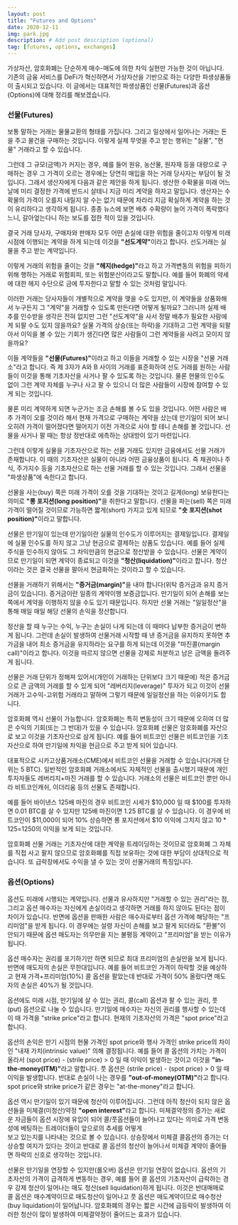 ```yaml
---
layout: post
title: "Futures and Options"
date: 2020-12-11
img: park.jpg
description: # Add post description (optional)
tag: [futures, options, exchanges]
---
```


가상자산, 암호화폐는 단순하게 매수-매도에 의한 차익 실현만 가능한 것이 아닙니다. 기존의 금융 서비스를 DeFi가 혁신하면서 가상자산을 기반으로 하는 다양한 파생상품들이 출시되고 있습니다.
이 글에서는 대표적인 파생상품인 선물(Futures)과 옵션(Options)에 대해 정리를 해보겠습니다.

### 선물(Futures)

보통 말하는 거래는 물물교환의 형태를 가집니다. 그리고 일상에서 일어나는 거래는 돈을 주고 물건을 구매하는 것입니다.
이렇게 실제 무엇을 주고 받는 행위는 "실물", "현물" 거래라고 할 수 있습니다.

그런데 그 규모(금액)가 커지는 경우, 예를 들어 원유, 농산물, 원자재 등을 대량으로 구매하는 경우 그 가격이 오르는 경우에는 
당연히 매입을 하는 거래 당사자는 부담이 될 것입니다. 그래서 생산자에게 다음과 같은 제안을 하게 됩니다.
생산한 수확물을 미래 어느 날에 미리 결정한 가격에 반드시 살테니 지금 미리 계약을 하자고 말입니다.
생산자는 수확물의 가격이 오를지 내릴지 알 수는 없기 때문에 차라리 지금 확실하게 계약을 하는 것이 유리하다고 생각하게 됩니다.
종종 뉴스에 보면 배추 수확량이 늘어 가격이 폭락했다느니, 갈아엎는다니 하는 보도를 접한 적이 있을 것입니다.

결국 거래 당사자, 구매자와 판매자 모두 어떤 손실에 대한 위험을 줄이고자 이렇게 미래 시점에 이행되는 계약을 하게 되는데 이것을 <b>"선도계약"</b>이라고 합니다. 선도거래는 실물을 주고 받는 계약입니다.

이렇게 거래의 위험을 줄이는 것을 <b>"헤지(hedge)"</b>라고 하고 가격변동의 위험을 피하기 위해 행하는 거래로 위험회피, 또는 위험분산이라고도 말합니다.
예를 들어 화폐의 약세에 대한 헤지 수단으로 금에 투자한다고 말할 수 있는 것처럼 말입니다.

이러한 거래는 당사자들이 개별적으로 계약을 맺을 수도 있지만, 이 계약들을 상품화해서 누구든지 그 "계약"을 거래할 수 있도록 만든다면 어떻게 될까요? 그러니까 실제 배추를 인수받을 생각은 전혀 없지만 그런 "선도계약"을 사서 정말 배추가 필요한 사람에게 되팔 수도 있지 않을까요? 실물 가격의 상승(또는 하락)을 기대하고 그런 계약을 되팔아서 이익을 볼 수 있는 기회가 생긴다면 
많은 사람들이 그런 계약들을 사려고 모이지 않을까요?

이들 계약들을 <b>"선물(Futures)"</b>이라고 하고 이들을 거래할 수 있는 시장을 "선물 거래소"라고 합니다. 즉 제 3자가 A와 B 사이의 거래를 표준화하여 
선도 거래를 원하는 사람들이 이것을 통해 기초자산을 사거나 팔 수 있도록 하는 것입니다. 물론 현물의 인수도 없이 그런 계약 자체를 
누구나 사고 팔 수 있으니 더 많은 사람들이 시장에 참여할 수 있게 되는 것입니다.

물론 미리 계약하게 되면 누군가는 조금 손해를 볼 수도 있을 것입니다. 어떤 사람은 배추 가격이 오를 것이라 해서 현재 가격으로 
구매하는 계약을 샀는데 만기일이 되어 보니 오히려 가격이 떨어졌다면 떨어지기 이전 가격으로 사야 할 테니 손해를 볼 것입니다.
선물을 사거나 팔 때는 항상 정반대로 에측하는 상대방이 있기 마련입니다.

그런데 이렇게 실물을 기초자산으로 하는 선물 거래도 있지만 금융에서도 선물 거래가 존재합니다. 이 때의 기초자산은 
실물이 아니라 어떤 금융상품이 됩니다. 즉 채권이나 주식, 주가지수 등을 기초자산으로 하는 선물 거래를 할 수 있는 것입니다.
그래서 선물을 "파생상품"에 속한다고 합니다.

선물을 사는(buy) 쪽은 미래 가격이 오를 것을 기대하는 것이고 길게(long) 보유한다는 의미로 <b>"롱 포지션(long position)"</b>을 취한다고 말합니다.
선물을 파는(sell) 쪽은 미래 가격이 떨어질 것이므로 가능하면 짧게(short) 가지고 있게 되므로 <b>"숏 포지션(shot position)"</b>이라고 말합니다.


선물은 만기일이 있는데 만기일이란 실물의 인수도가 이루어지는 결제일입니다. 결제일에 실물 인수도를 하지 않고 그냥 
현금으로 결제하는 상품도 있습니다. 예를 들어 실제 주식을 인수하지 않아도 그 차익만큼의 현금으로 정산받을 수 있습니다.
선물은 계약이므로 만기일이 되면 계약이 종료되고 이것을 <b>"청산(liquidation)"</b>이라고 합니다.  청산이라는 것은 결국 선물을 팔아서 현금화하는 것이라고 할 수 있습니다.

선물을 거래하기 위해서는 <b>"증거금(margin)"</b>을 내야 합니다(위탁 증거금과 유지 증거금이 있습니다). 증거금이란 일종의 계약이행 보증금입니다. 만기일이 되어 손해를 보는 
쪽에서 계약을 이행하지 않을 수도 있기 때문입니다. 하지만 선물 거래는 "일일정산"을 통해 매일 매일 해당 선물의 손익을 정산합니다.

정산을 할 때 누구는 수익, 누구는 손실이 나게 되는데 이 때마다 납부한 증거금이 변하게 됩니다. 그런데 손실이 발생하여 선물거래 시작할 때 낸 증거금을 유지하지 못하면 추가금을 내어 최소 증거금을 유지하라는 요구를 하게 되는데 이것을 "마진콜(margin call)"이라고 합니다. 이것을 따르지 않으면 선물을 강제로 처분하고 남은 금액을 돌려주게 됩니다.

선물은 거래 단위가 정해져 있어서(개인이 거래하는 단위보다 크기 때문에) 적은 증거금으로 큰 금액의 거래를 할 수 있게 되어 
"레버리지(leverage)" 투자가 되고 이것이 선물 거래가 고수익-고위험 거래라고 말하며 그렇기 때문에 일일정산을 하는 이유이기도 합니다.

암호화폐 역시 선물이 가능합니다. 암호화폐는 특히 변동성이 크기 때문에 오히여 더 많은 수익의 기회(또는 그 반대)가 있을 수 있습니다.
암호화폐 선물은 암호화폐를 자산으로 보고 이것을 기초자산으로 삼게 됩니다. 예를 들어 비트코인 선물은 비트코인을 기초자산으로 하여 만기일에 차익을 현금으로 주고 받게 되어 있습니다.

대표적으로 시카고상품거래소(CME)에서 비트코인 선물을 거래할 수 있습니다(거래 단위는 5 BTC). 
일반적인 암호화폐 거래소에서도 자체적인 선물을 출시했기 때문에 개인 투자자들도 레버리지+마진 거래를 할 수 있습니다. 거래소의 선물은 비트코인 뿐만 아니라 
비트코인캐쉬, 이더리움 등의 선물도 존재합니다. 

예를 들어 바이낸스 125배 마진의 경우 비트코인 시세가 $10,000 일 때 $100를 투자하면 0.01 BTC를 살 수 있지만 125배 마진이면 
1.25 BTC를 살 수 있습니다. 이 경우에 비트코인이 $11,000이 되어 10% 상승하면 롱 포지션에서 $10 이익에 그치지 않고 $10*125=$1250의 이익을 보게 되는 것입니다. 

암호화폐 선물 거래는 기초자산에 대한 계약을 트레이딩하는 것이므로 암호화폐 그 자체를 직접 사고 팔지 않으므로 암호화폐를 직접 보유하는 것에 대한 부담이 
상대적으로 적습니다. 또 급락장에서도 수익을 낼 수 있는 것이 선물거래의 특징입니다.

### 옵션(Options)

옵션도 미래에 시행되는 계약입니다. 선물과 유사하지만 "거래할 수 있는 권리"라는 점, 그리고 옵션 매수자는 자신에게 손실이라고 생각하면 
거래를 하지 않아도 된다는 점이 차이가 있습니다. 반면에 옵션을 판매한 사람은 매수자로부터 옵션 가격에 해당하는 "프리미엄"을 받게 됩니다.
이 경우에는 설령 자신이 손해를 보고 팔게 되더라도 "환불"이 안되기 때문에 옵션 매도자는 의무만을 지는 불평등 계약이고 "프리미엄"을 받는 이유가 됩니다.

옵션 매수자는 권리를 포기하기만 하면 되므로 최대 프리미엄의 손실만을 보게 됩니다. 반면에 매도자의 손실은 무한대입니다. 예를 들어 비트코인 가격이 하락할 것을 예상하고 현재 가격+프리미엄(10%) 콜 옵션을 팔았는데 반대로 가격이 50% 올랐다면 매도자의 손실은 40%가 될 것입니다.

옵션에도 미래 시점, 만기일에 살 수 있는 권리, 콜(call) 옵션과 팔 수 있는 권리, 풋(put) 옵션으로 나눌 수 있습니다. 
만기일에 매수자는 자신의 권리를 행사할 수 있는데 이 때 가격을 "strike price"라고 합니다. 현재의 기초자산의 가격은 "spot price"라고 합니다.

옵션의 손익은 만기 시점의 현물 가격인 spot price와 행사 가격인 strike price의 차이인 "내재 가치(intrinsic value)" 의해 결정됩니다.
예를 들어 콜 옵션의 가치는 가격이 올라서 (spot price) - (strile price) > 0 일 때 이익이 발생하는 것이고 이것을 <b>"in-the-money(ITM)"</b>라고 말합니다. 
풋 옵션은 (strile price) - (spot price) > 0 일 때 이익을 발생합니다.
반대로 손실이 나는 경우를 <b>"out-of-money(OTM)"</b>라고 합니다. spot price와 strike price가 같은 경우는 "at-the-money"라고 합니다.


옵션 역시 만기일이 있기 때문에 청산이 이루어집니다. 그런데 아직 청산이 되지 않은 옵션들을 미체결(미청산)약정 <b>"open interest"</b>라고 합니다. 미체결약정의 증가는 
새로운 자금들이 옵션 시장에 유입이 되어 콜/풋옵션들이 늘어나고 있다는 의미로 가격 변동성에 베팅하는 트레이더들이 앞으로의 추세를 어떻게  
보고 있는지를 나타내는 것으로 볼 수 있습니다. 상승장에서 미체결 콜옵션의 증가는 더 상승할 여지가 있다는 것이고 반대로 콜 옵션의 청산이 늘어나서 
미체결 계약이 줄어들면 하락의 신호로 생각하는 것입니다.

선물은 만기일을 연장할 수 있지만(롤오버) 옵션은 만기일 연장이 없습니다. 옵션의 기초자산의 가격이 급격하게 변동하는 경우, 예를 들어 콜 옵션의 기초자산이 
급락하는 경우 강제 청산이 일어나는 매도 청산(sell liquidation)하게 됩니다. 이것은 반대매매로 콜 옵션은 매수계약이므로 매도청산이 일어나고 풋 옵션은 
매도계약이므로 매수청산(buy liquidation)이 일어납니다. 암호화폐의 경우는 짧은 시간에 급등락이 발생하여 이러한 청산이 많이 발생하여 미체결약정이 줄어드는 
효과가 있습니다.